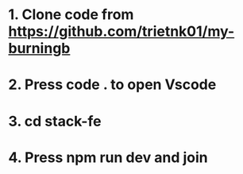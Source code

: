 # 1. Clone code from https://github.com/trietnk01/my-burningb

# 2. Press code . to open Vscode

# 3. cd stack-fe

# 4. Press npm run dev and join
